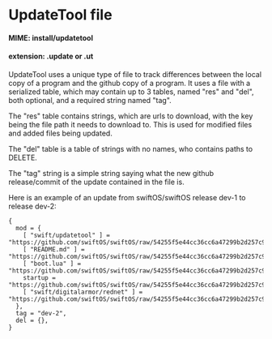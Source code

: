# UpdateTool file
#### MIME: install/updatetool
#### extension: .update or .ut

UpdateTool uses a unique type of file to track differences between the local copy of a program and the github copy of a program. It uses
a file with a serialized table, which may contain up to 3 tables, named "res" and "del", both optional, and a required string named "tag". 
  
The "res" table contains strings, which are urls to download, with the key being the file path it needs to download to. This is used for modified files and added files being updated.
  
The "del" table is a table of strings with no names, who contains paths to DELETE.  
  
The "tag" string is a simple string saying what the new github release/commit of the update contained in the file is.

Here is an example of an update from swiftOS/swiftOS release dev-1 to release dev-2:
```
{
  mod = {
    [ "swift/updatetool" ] = "https://github.com/swiftOS/swiftOS/raw/54255f5e44cc36cc6a47299b2d257c958d2b1f48/swift/updatetool",
    [ "README.md" ] = "https://github.com/swiftOS/swiftOS/raw/54255f5e44cc36cc6a47299b2d257c958d2b1f48/README.md",
    [ "boot.lua" ] = "https://github.com/swiftOS/swiftOS/raw/54255f5e44cc36cc6a47299b2d257c958d2b1f48/boot.lua",
    startup = "https://github.com/swiftOS/swiftOS/raw/54255f5e44cc36cc6a47299b2d257c958d2b1f48/startup",
    [ "swift/digitalarmor/rednet" ] = "https://github.com/swiftOS/swiftOS/raw/54255f5e44cc36cc6a47299b2d257c958d2b1f48/swift/digitalarmor/rednet",
  },
  tag = "dev-2",
  del = {},
}
```
